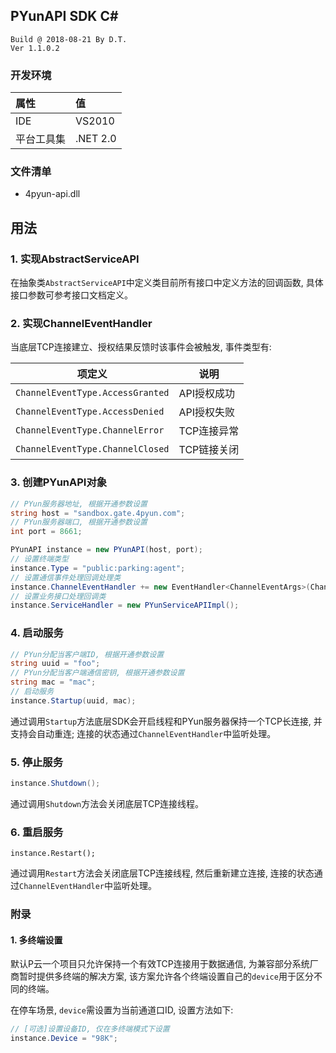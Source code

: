 PYunAPI SDK C#
---

```
Build @ 2018-08-21 By D.T.
Ver 1.1.0.2
```

### 开发环境

| 属性    | 值        |
|:----- |:-------- |
| IDE   | VS2010   |
| 平台工具集 | .NET 2.0 |

### 文件清单

* 4pyun-api.dll



## 用法

### 1. 实现AbstractServiceAPI

在抽象类`AbstractServiceAPI`中定义类目前所有接口中定义方法的回调函数, 具体接口参数可参考接口文档定义。



### 2. 实现ChannelEventHandler

当底层TCP连接建立、授权结果反馈时该事件会被触发, 事件类型有:

| 项定义                              | 说明      |
| -------------------------------- | ------- |
| `ChannelEventType.AccessGranted` | API授权成功 |
| `ChannelEventType.AccessDenied`  | API授权失败 |
| `ChannelEventType.ChannelError`  | TCP连接异常 |
| `ChannelEventType.ChannelClosed` | TCP链接关闭 |



### 3. 创建PYunAPI对象

```csharp
// PYun服务器地址, 根据开通参数设置
string host = "sandbox.gate.4pyun.com";
// PYun服务器端口, 根据开通参数设置
int port = 8661;

PYunAPI instance = new PYunAPI(host, port);
// 设置终端类型
instance.Type = "public:parking:agent";
// 设置通信事件处理回调处理类
instance.ChannelEventHandler += new EventHandler<ChannelEventArgs>(ChannelEventHandler);
// 设置业务接口处理回调类
instance.ServiceHandler = new PYunServiceAPIImpl();
```



### 4. 启动服务

```csharp
// PYun分配当客户端ID, 根据开通参数设置
string uuid = "foo";
// PYun分配当客户端通信密钥, 根据开通参数设置
string mac = "mac";
// 启动服务
instance.Startup(uuid, mac);
```

通过调用`Startup`方法底层SDK会开启线程和PYun服务器保持一个TCP长连接, 并支持会自动重连; 连接的状态通过`ChannelEventHandler`中监听处理。



### 5. 停止服务

```csharp
instance.Shutdown();
```

通过调用`Shutdown`方法会关闭底层TCP连接线程。



### 6. 重启服务

```
instance.Restart();
```

通过调用`Restart`方法会关闭底层TCP连接线程, 然后重新建立连接, 连接的状态通过`ChannelEventHandler`中监听处理。



### 附录

#### 1. 多终端设置

默认P云一个项目只允许保持一个有效TCP连接用于数据通信, 为兼容部分系统厂商暂时提供多终端的解决方案, 该方案允许各个终端设置自己的`device`用于区分不同的终端。

在停车场景, `device`需设置为当前通道口ID, 设置方法如下:

```csharp
// [可选]设置设备ID, 仅在多终端模式下设置
instance.Device = "98K";
```
